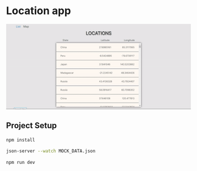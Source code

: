 # Location app

![preview](./locations.gif)

## Project Setup

```sh
npm install
```
```sh
json-server --watch MOCK_DATA.json
```
```sh
npm run dev
```
